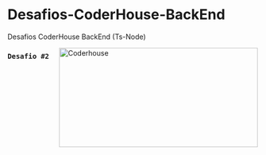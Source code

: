 # Desafios-CoderHouse-BackEnd
Desafios CoderHouse BackEnd (Ts-Node)

<img align="right" alt="Coderhouse" height="200" width="400" src="https://concentrika.ucentral.edu.co/wp-content/uploads/2021/11/coderhouse-logo.png">

### `Desafio #2`
